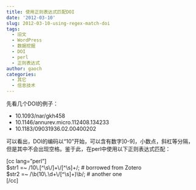```yaml
---
title: 使用正则表达式匹配DOI
date: '2012-03-10'
slug: 2012-03-10-using-regex-match-doi
tags:
  - 旧文
  - WordPress
  - 数据挖掘
  - DOI
  - perl
  - 正则表达式
author: gaoch
categories:
  - 其它
  - 信息技术
---
```



先看几个DOI的例子：

-   10.1093/nar/gkh458
-   10.1146/annurev.micro.112408.134233
-   10.1183/09031936.02.00400202

可以看出，DOI的编码以“10”开始，可以含有数字\]0-9\]，小数点，斜杠等分隔，但是其中不会出现空格。鉴于此，在perl中使用以下正则表达式匹配：

\[cc lang=”perl”\]  
$str1 =\~ /10\\.\[^\\s\\/\]+\\/\[^\\s\]+/; \# borrowed from Zotero  
$str2 =\~ /\\b(10\\.\\d+\\/\[^\\s\]+)\\b/; \# another one  
\[/cc\]
